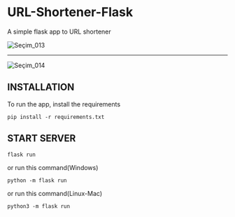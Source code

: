 # URL-Shortener-Flask

A simple flask app to URL shortener

![Seçim_013](https://user-images.githubusercontent.com/120065120/209240557-17e03800-32ab-4c37-8cb8-28aa0f0debc0.png)

---

![Seçim_014](https://user-images.githubusercontent.com/120065120/209240737-d2d3125e-e8bb-43f7-befe-25de5e7ecf10.png)

## INSTALLATION 

To run the app, install the requirements

```
pip install -r requirements.txt
```

## START SERVER

```
flask run
```
or run this command(Windows)
```
python -m flask run
```
or run this command(Linux-Mac)
```
python3 -m flask run
```
